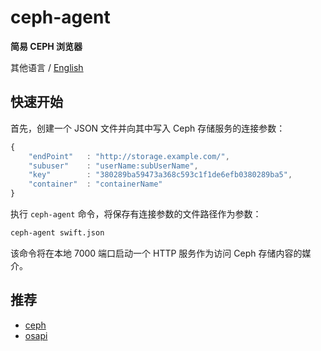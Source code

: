 #   ceph-agent
__简易 CEPH 浏览器__

其他语言 / [English](./README.md)

##  快速开始

首先，创建一个 JSON 文件并向其中写入 Ceph 存储服务的连接参数：

```javascript
{
    "endPoint"   : "http://storage.example.com/",
    "subuser"    : "userName:subUserName",
    "key"        : "380289ba59473a368c593c1f1de6efb0380289ba5",
    "container"  : "containerName"
}
```

执行 `ceph-agent` 命令，将保存有连接参数的文件路径作为参数：

```bash
ceph-agent swift.json
```

该命令将在本地 7000 端口启动一个 HTTP 服务作为访问 Ceph 存储内容的媒介。

##  推荐

*   [ceph](https://www.npmjs.com/package/ceph)
*   [osapi](https://www.npmjs.com/package/osapi)
